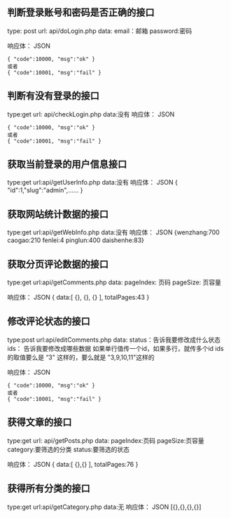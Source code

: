 ## 判断登录账号和密码是否正确的接口
type: post
url: api/doLogin.php
data:
    email：邮箱
    password:密码

响应体：
    JSON

    { "code":10000, "msg":"ok" }
    或者
    { "code":10001, "msg":"fail" }


## 判断有没有登录的接口
type:get
url: api/checkLogin.php
data:没有
响应体：
    JSON

    { "code":10000, "msg":"ok" }
    或者
    { "code":10001, "msg":"fail" }


## 获取当前登录的用户信息接口
type:get
url:api/getUserInfo.php
data:没有
响应体：
    JSON
    { "id":1,"slug":"admin",...... }


## 获取网站统计数据的接口
type:get
url:api/getWebInfo.php
data:没有
响应体：
    JSON
    {wenzhang:700  caogao:210  fenlei:4  pinglun:400  daishenhe:83}


## 获取分页评论数据的接口
type:get
url:api/getComments.php
data:
    pageIndex: 页码
    pageSize: 页容量

响应体：
    JSON
    {
        data:[
            {},
            {},
            {}
        ],
        totalPages:43
    }


## 修改评论状态的接口
type:post
url:api/editComments.php
data:
    status：告诉我要修改成什么状态
    ids： 告诉我要修改成哪些数据
            如果单行值传一个id，如果多行，就传多个id
            ids的取值要么是 “3" 这样的，要么就是 "3,9,10,11"这样的

响应体：
    JSON
    
    { "code":10000, "msg":"ok" }
    或者
    { "code":10001, "msg":"fail" }


## 获得文章的接口
type:get
url: api/getPosts.php
data:
    pageIndex:页码
    pageSize:页容量
    category:要筛选的分类
    status:要筛选的状态

响应体：
    JSON
    {
        data:[ {},{} ],
        totalPages:76
    }


## 获得所有分类的接口
type:get
url:api/getCategory.php
data:无
响应体：
    JSON
    [{},{},{},{}]